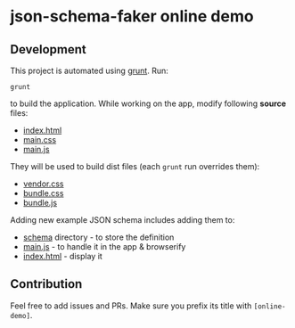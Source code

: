 # json-schema-faker online demo

## Development

This project is automated using [grunt](gruntjs.com). Run:

    grunt

to build the application. While working on the app, modify following **source** files:

* [index.html](index.html)
* [main.css](main.css)
* [main.js](main.js)

They will be used to build dist files (each `grunt` run overrides them):

* [vendor.css](vendor.css)
* [bundle.css](bundle.css)
* [bundle.js](bundle.js)

Adding new example JSON schema includes adding them to:

* [schema](schema) directory - to store the definition
* [main.js](main.js) - to handle it in the app & browserify
* [index.html](index.html) - display it

## Contribution

Feel free to add issues and PRs. Make sure you prefix its title with `[online-demo]`.
